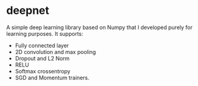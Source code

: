 # deepnet
A simple deep learning library based on Numpy that I developed purely for learning purposes.
It supports:
- Fully connected layer 
- 2D convolution and max pooling
- Dropout and L2 Norm
- RELU
- Softmax crossentropy
- SGD and Momentum trainers.
